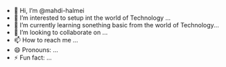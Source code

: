 - 👋 Hi, I’m @mahdi-halmei
- 👀 I’m interested to setup int the world of Technology ...
- 🌱 I’m currently learning sonething basic from the world of Technology... 
- 💞️ I’m looking to collaborate on ...
- 📫 How to reach me ...
- 😄 Pronouns: ...
- ⚡ Fun fact: ...

<!---
mahdi-halmei/mahdi-halmei is a ✨ special ✨ repository because its `README.md` (this file) appears on your GitHub profile.
You can click the Preview link to take a look at your changes.
--->
